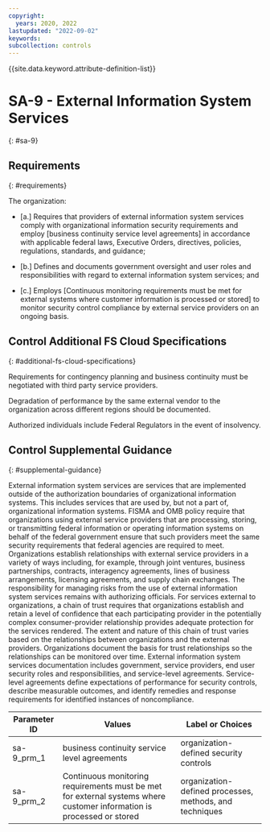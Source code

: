 ```yaml
---
copyright:
  years: 2020, 2022
lastupdated: "2022-09-02"
keywords: 
subcollection: controls
---
```



{{site.data.keyword.attribute-definition-list}}


# SA-9 - External Information System Services
{: #sa-9}

## Requirements
{: #requirements}

The organization:

- \[a.\] Requires that providers of external information system services comply with organizational information security requirements and employ [business continuity service level agreements] in accordance with applicable federal laws, Executive Orders, directives, policies, regulations, standards, and guidance;

- \[b.\] Defines and documents government oversight and user roles and responsibilities with regard to external information system services; and

- \[c.\] Employs [Continuous monitoring requirements must be met for external systems where customer information is processed or stored] to monitor security control compliance by external service providers on an ongoing basis.

## Control Additional FS Cloud Specifications
{: #additional-fs-cloud-specifications}

Requirements for contingency planning and business continuity must be negotiated with third party service providers.

Degradation of performance by the same external vendor to the organization across different regions should be documented.

Authorized individuals include Federal Regulators in the event of insolvency.

## Control Supplemental Guidance
{: #supplemental-guidance}

External information system services are services that are implemented outside of the authorization boundaries of organizational information systems. This includes services that are used by, but not a part of, organizational information systems. FISMA and OMB policy require that organizations using external service providers that are processing, storing, or transmitting federal information or operating information systems on behalf of the federal government ensure that such providers meet the same security requirements that federal agencies are required to meet. Organizations establish relationships with external service providers in a variety of ways including, for example, through joint ventures, business partnerships, contracts, interagency agreements, lines of business arrangements, licensing agreements, and supply chain exchanges. The responsibility for managing risks from the use of external information system services remains with authorizing officials. For services external to organizations, a chain of trust requires that organizations establish and retain a level of confidence that each participating provider in the potentially complex consumer-provider relationship provides adequate protection for the services rendered. The extent and nature of this chain of trust varies based on the relationships between organizations and the external providers. Organizations document the basis for trust relationships so the relationships can be monitored over time. External information system services documentation includes government, service providers, end user security roles and responsibilities, and service-level agreements. Service-level agreements define expectations of performance for security controls, describe measurable outcomes, and identify remedies and response requirements for identified instances of noncompliance.

| Parameter ID | Values | Label or Choices |
|---|---|---|
| sa-9_prm_1 | business continuity service level agreements | organization-defined security controls |
| sa-9_prm_2 | Continuous monitoring requirements must be met for external systems where customer information is processed or stored | organization-defined processes, methods, and techniques |

